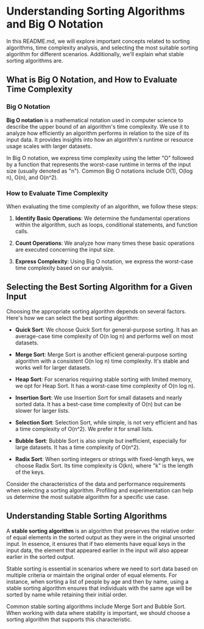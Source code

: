 # Understanding Sorting Algorithms and Big O Notation

In this README.md, we will explore important concepts related to sorting algorithms, time complexity analysis, and selecting the most suitable sorting algorithm for different scenarios. Additionally, we'll explain what stable sorting algorithms are.

## What is Big O Notation, and How to Evaluate Time Complexity

### Big O Notation

**Big O notation** is a mathematical notation used in computer science to describe the upper bound of an algorithm's time complexity. We use it to analyze how efficiently an algorithm performs in relation to the size of its input data. It provides insights into how an algorithm's runtime or resource usage scales with larger datasets.

In Big O notation, we express time complexity using the letter "O" followed by a function that represents the worst-case runtime in terms of the input size (usually denoted as "n"). Common Big O notations include O(1), O(log n), O(n), and O(n^2).

### How to Evaluate Time Complexity

When evaluating the time complexity of an algorithm, we follow these steps:

1. **Identify Basic Operations**: We determine the fundamental operations within the algorithm, such as loops, conditional statements, and function calls.

2. **Count Operations**: We analyze how many times these basic operations are executed concerning the input size.

3. **Express Complexity**: Using Big O notation, we express the worst-case time complexity based on our analysis.

## Selecting the Best Sorting Algorithm for a Given Input

Choosing the appropriate sorting algorithm depends on several factors. Here's how we can select the best sorting algorithm:

- **Quick Sort**: We choose Quick Sort for general-purpose sorting. It has an average-case time complexity of O(n log n) and performs well on most datasets.

- **Merge Sort**: Merge Sort is another efficient general-purpose sorting algorithm with a consistent O(n log n) time complexity. It's stable and works well for larger datasets.

- **Heap Sort**: For scenarios requiring stable sorting with limited memory, we opt for Heap Sort. It has a worst-case time complexity of O(n log n).

- **Insertion Sort**: We use Insertion Sort for small datasets and nearly sorted data. It has a best-case time complexity of O(n) but can be slower for larger lists.

- **Selection Sort**: Selection Sort, while simple, is not very efficient and has a time complexity of O(n^2). We prefer it for small lists.

- **Bubble Sort**: Bubble Sort is also simple but inefficient, especially for large datasets. It has a time complexity of O(n^2).

- **Radix Sort**: When sorting integers or strings with fixed-length keys, we choose Radix Sort. Its time complexity is O(kn), where "k" is the length of the keys.

Consider the characteristics of the data and performance requirements when selecting a sorting algorithm. Profiling and experimentation can help us determine the most suitable algorithm for a specific use case.

## Understanding Stable Sorting Algorithms

A **stable sorting algorithm** is an algorithm that preserves the relative order of equal elements in the sorted output as they were in the original unsorted input. In essence, it ensures that if two elements have equal keys in the input data, the element that appeared earlier in the input will also appear earlier in the sorted output.

Stable sorting is essential in scenarios where we need to sort data based on multiple criteria or maintain the original order of equal elements. For instance, when sorting a list of people by age and then by name, using a stable sorting algorithm ensures that individuals with the same age will be sorted by name while retaining their initial order.

Common stable sorting algorithms include Merge Sort and Bubble Sort. When working with data where stability is important, we should choose a sorting algorithm that supports this characteristic.
